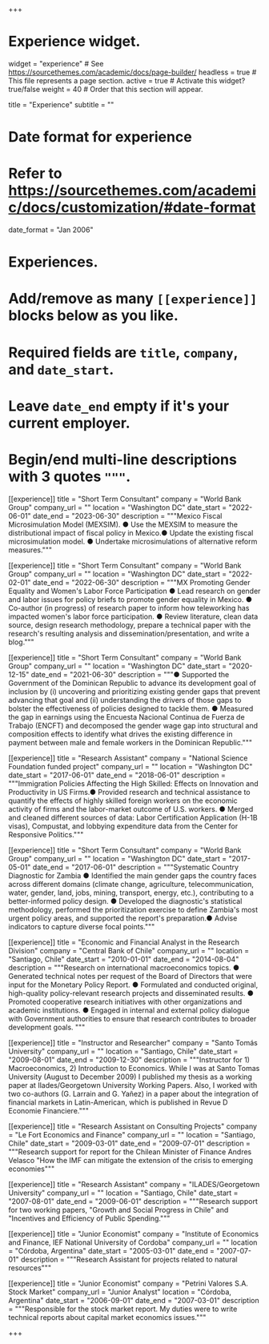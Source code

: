 +++
# Experience widget.
widget = "experience"  # See https://sourcethemes.com/academic/docs/page-builder/
headless = true  # This file represents a page section.
active = true  # Activate this widget? true/false
weight = 40  # Order that this section will appear.

title = "Experience"
subtitle = ""

# Date format for experience
#   Refer to https://sourcethemes.com/academic/docs/customization/#date-format
date_format = "Jan 2006"

# Experiences.
#   Add/remove as many `[[experience]]` blocks below as you like.
#   Required fields are `title`, `company`, and `date_start`.
#   Leave `date_end` empty if it's your current employer.
#   Begin/end multi-line descriptions with 3 quotes `"""`.

[[experience]]
  title = "Short Term Consultant"
  company = "World Bank Group"
  company_url = ""
  location = "Washington DC"
  date_start = "2022-06-01"
  date_end = "2023-06-30"
  description = """Mexico Fiscal Microsimulation Model (MEXSIM). ●	Use the MEXSIM to measure the distributional impact of fiscal policy in Mexico.●	Update the existing fiscal microsimulation model. ●	Undertake microsimulations of alternative reform measures."""

[[experience]]
  title = "Short Term Consultant"
  company = "World Bank Group"
  company_url = ""
  location = "Washington DC"
  date_start = "2022-02-01"
  date_end = "2022-06-30"
  description = """MX Promoting Gender Equality and Women's Labor Force Participation  ●	Lead research on gender and labor issues for policy briefs to promote gender equality in Mexico. ●	Co-author (in progress) of research paper to inform how teleworking has impacted women's labor force participation. ●	Review literature, clean data source, design research methodology, prepare a technical paper with the research's resulting analysis and dissemination/presentation, and write a blog."""

[[experience]]
  title = "Short Term Consultant"
  company = "World Bank Group"
  company_url = ""
  location = "Washington DC"
  date_start = "2020-12-15"
  date_end = "2021-06-30"
  description = """●	Supported the Government of the Dominican Republic to advance its development goal of inclusion by (i) uncovering and prioritizing existing gender gaps that prevent advancing that goal and (ii) understanding the drivers of those gaps to bolster the effectiveness of policies designed to tackle them. ●	Measured the gap in earnings using the Encuesta Nacional Continua de Fuerza de Trabajo (ENCFT) and decomposed the gender wage gap into structural and composition effects to identify what drives the existing difference in payment between male and female workers in the Dominican Republic."""

[[experience]]
  title = "Research Assistant"
  company = "National Science Foundation funded project"
  company_url = ""
  location = "Washington DC"
  date_start = "2017-06-01"
  date_end = "2018-06-01"
  description = """Immigration Policies Affecting the High Skilled: Effects on Innovation and Productivity in US Firms.●	Provided research and technical assistance to quantify the effects of highly skilled foreign workers on the economic activity of firms and the labor-market outcome of U.S. workers. ●	Merged and cleaned different sources of data: Labor Certification Application (H-1B visas), Compustat, and lobbying expenditure data from the Center for Responsive Politics."""

[[experience]]
  title = "Short Term Consultant"
  company = "World Bank Group"
  company_url = ""
  location = "Washington DC"
  date_start = "2017-05-01"
  date_end = "2017-06-01"
  description = """Systematic Country Diagnostic for Zambia ●	Identified the main gender gaps the country faces across different domains (climate change, agriculture, telecommunication, water, gender, land, jobs, mining, transport, energy, etc.), contributing to a better-informed policy design. ●	Developed the diagnostic's statistical methodology, performed the prioritization exercise to define Zambia's most urgent policy areas, and supported the report's preparation.●	Advise indicators to capture diverse focal points."""

[[experience]]
  title = "Economic and Financial Analyst in the Research Division"
  company = "Central Bank of Chile"
  company_url = ""
  location = "Santiago, Chile"
  date_start = "2010-01-01"
  date_end = "2014-08-04"
  description = """Research on international macroeconomics topics. ●	Generated technical notes per request of the Board of Directors that were input for the Monetary Policy Report. ●	Formulated and conducted original, high-quality policy-relevant research projects and disseminated results. ●	Promoted cooperative research initiatives with other organizations and academic institutions. ●	Engaged in internal and external policy dialogue with Government authorities to ensure that research contributes to broader development goals. """
  
  [[experience]]
  title = "Instructor and Researcher"
  company = "Santo Tomás University"
  company_url = ""
  location = "Santiago, Chile"
  date_start = "2009-08-01"
  date_end = "2009-12-30"
  description = """Instructor for 1) Macroeconomics, 2) Introduction to Economics. While I was at Santo Tomas University (August to December
2009) I published my thesis as a working paper at Ilades/Georgetown University Working Papers. Also, I worked with two co-authors (G. Larrain and G. Yañez) in a
paper about the integration of financial markets in Latin-American, which is published in Revue D Economie Financiere."""
  
  
  
  [[experience]]
  title = "Research Assistant on Consulting Projects"
  company = "Le Fort Economics and Finance"
  company_url = ""
  location = "Santiago, Chile"
  date_start = "2009-03-01"
  date_end = "2009-07-01"
  description = """Research support for report for the Chilean Minister of Finance Andres Velasco "How the IMF can mitigate the extension of the crisis to emerging economies"""
  
   [[experience]]
  title = "Research Assistant"
  company = "ILADES/Georgetown University"
  company_url = ""
  location = "Santiago, Chile"
  date_start = "2007-08-01"
  date_end = "2009-06-01"
  description = """Research support for two working papers, "Growth and Social Progress in Chile" and "Incentives and Efficiency of Public Spending."""
  
   [[experience]]
  title = "Junior Economist"
  company = "Institute of Economics and Finance, IEF National University of Cordoba"
  company_url = ""
  location = "Córdoba, Argentina"
  date_start = "2005-03-01"
  date_end = "2007-07-01"
  description = """Research Assistant for projects related to natural resources"""
 
  [[experience]]
  title = "Junior Economist"
  company = "Petrini Valores S.A. Stock Market"
  company_url = "Junior Analyst"
  location = "Córdoba, Argentina"
  date_start = "2006-09-01"
  date_end = "2007-03-01"
  description = """Responsible for the stock market report. My duties were to write technical reports about capital market economics issues."""
  
  
+++
